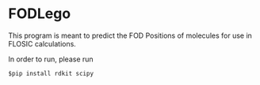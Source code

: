# FODLego
This program is meant to predict the FOD Positions of molecules for use in FLOSIC calculations.

In order to run, please run 

```
$pip install rdkit scipy
```
